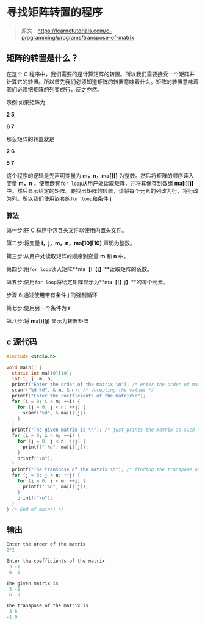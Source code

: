 # 寻找矩阵转置的程序

> 原文：<https://learnetutorials.com/c-programming/programs/transpose-of-matrix>

## 矩阵的转置是什么？

在这个 C 程序中，我们需要的是计算矩阵的转置。所以我们需要接受一个矩阵并计算它的转置。所以首先我们必须知道矩阵的转置意味着什么。矩阵的转置意味着我们必须把矩阵的列变成行，反之亦然。

示例:如果矩阵为

**2 5**

**6 7**

那么矩阵的转置就是

**2 6**

**5 7**

这个程序的逻辑是先声明变量为 **m，n，ma[][]** 为整数。然后将矩阵的顺序读入变量 **m，n** 。使用嵌套`for loop`从用户处读取矩阵，并将其保存到数组 **ma[i][j]** 中。然后显示给定的矩阵。要找出矩阵的转置，请将每个元素的列改为行，将行改为列。所以我们使用嵌套的`for loop`和条件 **j**

### 算法

第一步:在 C 程序中包含头文件以使用内置头文件。

第二步:将变量 **i，j，m，n，ma[10][10]** 声明为整数。

第三步:从用户处读取矩阵的顺序到变量 **m** 和 **n** 中。

第四步:用`for loop`读入矩阵**ma【I【j】**读取矩阵的系数。

第五步:使用`for loop`将给定矩阵显示为**ma【I】j】**的每个元素。

步骤 6:通过使用带有条件 **j** 的强制循环

第七步:使用另一个条件为 **i**

第八步:将 **ma[i][j]** 显示为转置矩阵

## c 源代码

```c
#include <stdio.h>

void main() {
  static int ma[10][10];
  int i, j, m, n;
  printf("Enter the order of the matrix \n"); /* enter the order of matrix */
  scanf("%d %d", & m, & n); /* accepting the values */
  printf("Enter the coefficients of the matrix\n");
  for (i = 0; i < m; ++i) {
    for (j = 0; j < n; ++j) {
      scanf("%d", & ma[i][j]);
    }
  }
  printf("The given matrix is \n"); /* just prints the matrix as such */
  for (i = 0; i < m; ++i) {
    for (j = 0; j < n; ++j) {
      printf(" %d", ma[i][j]);
    }
    printf("\n");
  }
  printf("The transpose of the matrix \n"); /* finding the transpose of matrix using loop */
  for (j = 0; j < n; ++j) {
    for (i = 0; i < m; ++i) {
      printf(" %d", ma[i][j]);
    }
    printf("\n");
  }
} /* End of main() */

```

## 输出

```c
Enter the order of the matrix
2*2

Enter the coefficients of the matrix
 3 -1
 6  0

The given matrix is
 3 -1
 6  0

The transpose of the matrix is
 3 6
-1 0 
```
